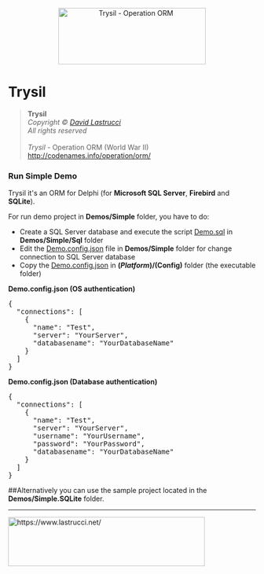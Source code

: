 <p align="center">
  <img width="300" height="115" src="https://github.com/davidlastrucci/Trysil/blob/master/Docs/Trysil.png" title="Trysil - Operation ORM">
</p>

# Trysil
> **Trysil**<br>
> *Copyright © [David Lastrucci](https://www.lastrucci.net/)*<br>
> *All rights reserved*<br>
> <br>
> *Trysil* - Operation ORM (World War II)<br>
> http://codenames.info/operation/orm/

### Run Simple Demo

Trysil it's an ORM for Delphi (for **Microsoft SQL Server**, **Firebird** and **SQLite**).

For run demo project in **Demos/Simple** folder, you have to do:

- Create a SQL Server database and execute the script [Demo.sql](https://github.com/davidlastrucci/Trysil/blob/master/Demos/Simple/Sql/Demo.sql) in **Demos/Simple/Sql** folder
- Edit the [Demo.config.json](https://github.com/davidlastrucci/Trysil/blob/master/Demos/Simple/Demo.config.json) file in **Demos/Simple** folder for change connection to SQL Server database
- Copy the [Demo.config.json](https://github.com/davidlastrucci/Trysil/blob/master/Demos/Simple/Demo.config.json) in **$(Platform)/$(Config)** folder (the executable folder)

**Demo.config.json (OS authentication)**
<pre>
{
  "connections": [
    {
      "name": "Test",
      "server": "YourServer",
      "databasename": "YourDatabaseName"
    }
  ]
}
</pre>

**Demo.config.json (Database authentication)**
<pre>
{
  "connections": [
    {
      "name": "Test",
      "server": "YourServer",
      "username": "YourUsername",
      "password": "YourPassword",
      "databasename": "YourDatabaseName"
    }
  ]
}
</pre>

##Alternatively you can use the sample project located in the **Demos/Simple.SQLite** folder.

---
<p>
  <a href="https://www.lastrucci.net/">
    <img width="400" height="100" src="https://www.lastrucci.net/images/badge.small.png" title="https://www.lastrucci.net/">
  </a>
</p>
